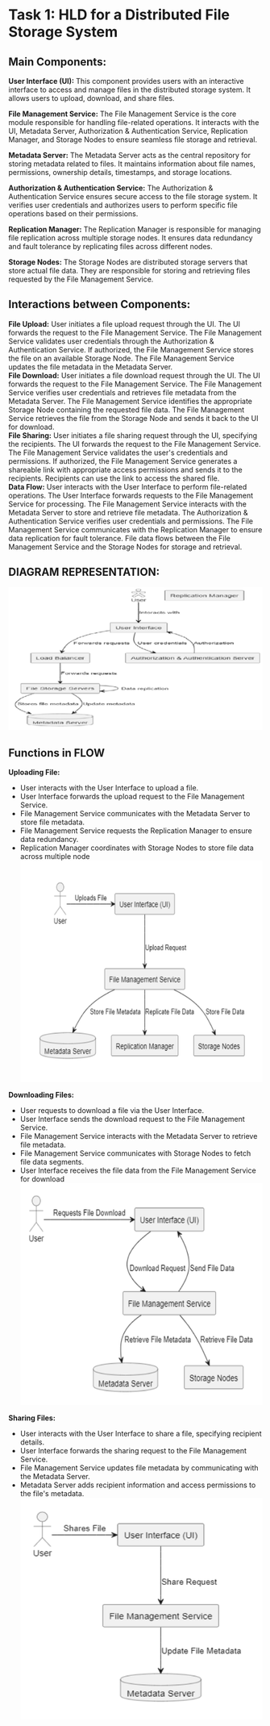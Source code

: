 # **Task 1: HLD for a Distributed File Storage System**

## Main Components:

**User Interface (UI):** This component provides users with an interactive interface to access and manage files in the distributed storage system. It allows users to upload, download, and share files.

**File Management Service:** The File Management Service is the core module responsible for handling file-related operations. It interacts with the UI, Metadata Server, Authorization & Authentication Service, Replication Manager, and Storage Nodes to ensure seamless file storage and retrieval.

**Metadata Server:** The Metadata Server acts as the central repository for storing metadata related to files. It maintains information about file names, permissions, ownership details, timestamps, and storage locations.

**Authorization & Authentication Service:** The Authorization & Authentication Service ensures secure access to the file storage system. It verifies user credentials and authorizes users to perform specific file operations based on their permissions.

**Replication Manager:** The Replication Manager is responsible for managing file replication across multiple storage nodes. It ensures data redundancy and fault tolerance by replicating files across different nodes.

**Storage Nodes:** The Storage Nodes are distributed storage servers that store actual file data. They are responsible for storing and retrieving files requested by the File Management Service.

## Interactions between Components:

**File Upload:**
User initiates a file upload request through the UI.
The UI forwards the request to the File Management Service.
The File Management Service validates user credentials through the Authorization & Authentication Service.
If authorized, the File Management Service stores the file on an available Storage Node.
The File Management Service updates the file metadata in the Metadata Server.<br>
**File Download:**
User initiates a file download request through the UI.
The UI forwards the request to the File Management Service.
The File Management Service verifies user credentials and retrieves file metadata from the Metadata Server.
The File Management Service identifies the appropriate Storage Node containing the requested file data.
The File Management Service retrieves the file from the Storage Node and sends it back to the UI for download.<br>
**File Sharing:**
User initiates a file sharing request through the UI, specifying the recipients.
The UI forwards the request to the File Management Service.
The File Management Service validates the user's credentials and permissions.
If authorized, the File Management Service generates a shareable link with appropriate access permissions and sends it to the recipients.
Recipients can use the link to access the shared file.<br>
**Data Flow:**
User interacts with the User Interface to perform file-related operations.
The User Interface forwards requests to the File Management Service for processing.
The File Management Service interacts with the Metadata Server to store and retrieve file metadata.
The Authorization & Authentication Service verifies user credentials and permissions.
The File Management Service communicates with the Replication Manager to ensure data replication for fault tolerance.
File data flows between the File Management Service and the Storage Nodes for storage and retrieval.<br>

## DIAGRAM REPRESENTATION:

![Alt text](D1.png)
 

## Functions in FLOW<br>
**Uploading File:**
- User interacts with the User Interface to upload a file.
- User Interface forwards the upload request to the File Management Service.
- File Management Service communicates with the Metadata Server to store file metadata.
- File Management Service requests the Replication Manager to ensure data redundancy.
- Replication Manager coordinates with Storage Nodes to store file data across multiple node
![Title](D3.png)

**Downloading Files:**
- User requests to download a file via the User Interface.
- User Interface sends the download request to the File Management Service.
- File Management Service interacts with the Metadata Server to retrieve file metadata.
- File Management Service communicates with Storage Nodes to fetch file data segments.
- User Interface receives the file data from the File Management Service for download
![Title](D2.png)

**Sharing Files:**
- User interacts with the User Interface to share a file, specifying recipient details.
- User Interface forwards the sharing request to the File Management Service.
- File Management Service updates file metadata by communicating with the Metadata Server.
- Metadata Server adds recipient information and access permissions to the file's metadata.
![Title](D4.png)




